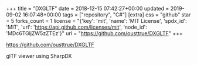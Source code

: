 +++
title = "DXGLTF"
date = 2018-12-15 07:42:27+00:00
updated = 2019-09-02 16:07:48+00:00
tags = ["repository", "C#"]
[extra]
css = "github"
star = 5
forks_count = 1
license = "{'key': 'mit', 'name': 'MIT License', 'spdx_id': 'MIT', 'url': 'https://api.github.com/licenses/mit', 'node_id': 'MDc6TGljZW5zZTEz'}"
url = "https://github.com/ousttrue/DXGLTF"
+++

<https://github.com/ousttrue/DXGLTF>

glTF viewer using SharpDX 
